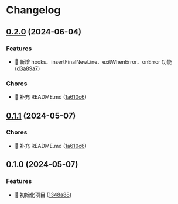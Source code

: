 # Changelog

## [0.2.0](https://github.com/l246804/gen-index/compare/v0.1.0...v0.2.0) (2024-06-04)


### Features

* 🎸 新增 hooks、insertFinalNewLine、exitWhenError、onError 功能 ([d3a89a7](https://github.com/l246804/gen-index/commit/d3a89a7a5474c2f6100eb7d2f28e7efdd301eeba))


### Chores

* 🤖 补充 README.md ([1a610c6](https://github.com/l246804/gen-index/commit/1a610c6588e4c6a79f8846a22c584e6178fbc4e6))

## [0.1.1](https://github.com/l246804/gen-index/compare/v0.1.0...v0.1.1) (2024-05-07)


### Chores

* 🤖 补充 README.md ([1a610c6](https://github.com/l246804/gen-index/commit/1a610c6588e4c6a79f8846a22c584e6178fbc4e6))

## 0.1.0 (2024-05-07)


### Features

* 🎸 初始化项目 ([1348a88](https://github.com/l246804/gen-index/commit/1348a88f743b28495fa391790fd1a0d1d18326f2))

